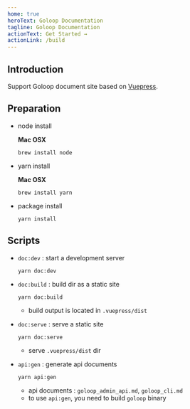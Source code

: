 ```yaml
---
home: true
heroText: Goloop Documentation
tagline: Goloop Documentation
actionText: Get Started →
actionLink: /build
---
```


## Introduction

Support Goloop document site based on [Vuepress](https://v1.vuepress.vuejs.org).

## Preparation

* node install

    **Mac OSX**
    ```
    brew install node
    ```
* yarn install

   **Mac OSX**
   ```
   brew install yarn
   ```

* package install

    ```
    yarn install
    ```
  
## Scripts

* `doc:dev` : start a development server

    ```
    yarn doc:dev
    ```

* `doc:build` : build dir as a static site
    
    ```
    yarn doc:build
    ```
    - build output is located in `.vuepress/dist`

* `doc:serve` : serve a static site
    
    ```
    yarn doc:serve
    ```
    - serve `.vuepress/dist` dir
    
* `api:gen` : generate api documents
    
    ```
    yarn api:gen
    ```
    - api documents : `goloop_admin_api.md`, `goloop_cli.md`
    - to use `api:gen`, you need to build `goloop` binary
    
